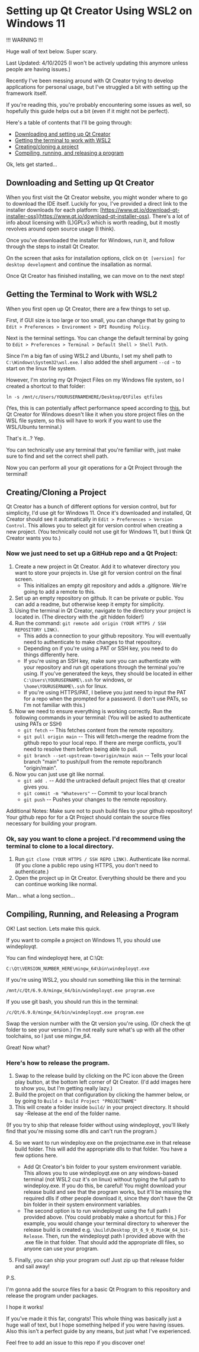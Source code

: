 # Setting up Qt Creator Using WSL2 on Windows 11

!!! WARNING !!!

Huge wall of text below. Super scary.

Last Updated: 4/10/2025 (I won't be actively updating this anymore unless people are having issues.)

Recently I've been messing around with Qt Creator trying to develop applications for personal usage, but I've struggled a bit with setting up the framework itself.

If you're reading this, you're probably encountering some issues as well, so hopefully this guide helps out a bit (even if it might not be perfect).

Here's a table of contents that I'll be going through:

- [Downloading and setting up Qt Creator](#downloading-and-setting-up-qt-creator)
- [Getting the terminal to work with WSL2](#getting-the-terminal-to-work-with-wsl2)
- [Creating/cloning a project](#creatingcloning-a-project)
- [Compiling, running, and releasing a program](#compiling-running-and-releasing-a-program)

Ok, lets get started...

## Downloading and Setting up Qt Creator
When you first visit the Qt Creator website, you might wonder where to go to download the IDE itself.
Luckily for you, I've provided a direct link to the installer downloads for each platform: [https://www.qt.io/download-qt-installer-oss](https://www.qt.io/download-qt-installer-oss).
There's a lot of info about licensing with (L)GPLv3 which is worth reading, but it mostly revolves around open source usage (I think).

Once you've downloaded the installer for Windows, run it, and follow through the steps to install Qt Creator.

On the screen that asks for installation options, click on ```Qt [version] for desktop development``` and continue the insallation as normal.

Once Qt Creator has finished installing, we can move on to the next step!

## Getting the Terminal to Work with WSL2
When you first open up Qt Creator, there are a few things to set up.

First, if GUI size is too large or too small, you can change that by going to ``` Edit > Preferences > Environment > DPI Rounding Policy ```.

Next is the terminal settings. You can change the default terminal by going to ``` Edit > Preferences > Terminal > Default Shell > Shell Path ```.

Since I'm a big fan of using WSL2 and Ubuntu, I set my shell path to ``` C:\Windows\System32\wsl.exe ```.
I also added the shell argument ``` --cd ~ ``` to start on the linux file system.

However, I'm storing my Qt Project Files on my Windows file system, so I created a shortcut to that folder:

```
ln -s /mnt/c/Users/YOURUSERNAMEHERE/Desktop/QtFiles qtfiles
```

(Yes, this is can potentially affect performance speed according to [this](https://learn.microsoft.com/en-us/windows/wsl/filesystems#file-storage-and-performance-across-file-systems),
but Qt Creator for Windows doesn't like it when you store project files on the WSL file system, so this will have to work if you want to use the WSL/Ubuntu terminal.)

That's it...? Yep.

You can technically use any terminal that you're familiar with, just make sure to find and set the correct shell path.

Now you can perform all your git operations for a Qt Project through the terminal!

## Creating/Cloning a Project
Qt Creator has a bunch of different options for version control, but for simplicity, I'd use git for Windows 11.
Once it's downloaded and installed, Qt Creator should see it automatically in ``` Edit > Preferences > Version Control ```. This allows you to select git for version control when creating a new project.
(You technically could not use git for Windows 11, but I think Qt Creator wants you to.)

### Now we just need to set up a GitHub repo and a Qt Project:
1. Create a new project in Qt Creator. Add it to whatever directory you want to store your projects in. Use git for version control on the final screen.
    - This initializes an empty git repository and adds a .gitignore. We're going to add a remote to this.
2. Set up an empty repository on github. It can be private or public. You can add a readme, but otherwise keep it empty for simplicity.
3. Using the terminal in Qt Creator, navigate to the directory your project is located in. (The directory with the .git hidden folder!)
4. Run the command: ``` git remote add origin (YOUR HTTPS / SSH REPOSITORY LINK) ```.
    - This adds a connection to your github repository. You will eventually need to authenticate to make changes to that repository.
    - Depending on if you're using a PAT or SSH key, you need to do things differently here.
    - If you're using an SSH key, make sure you can authenticate with your repository and run git operations through the terminal you're using.
      If you've generateed the keys, they should be located in either ``` C:\Users\YOURUSERNAME\.ssh ``` for windows, or ``` \home\YOURUSERNAME\.ssh ``` for linux.
    - If you're using HTTPS/PAT, I believe you just need to input the PAT for a repo when the prompted for a password. (I don't use PATs, so I'm not familiar with this.)
6. Now we need to ensure everything is working correctly. Run the following commands in your terminal: (You will be asked to authenticate using PATs or SSH)
    - ``` git fetch ``` -- This fetches content from the remote repository.
    - ``` git pull origin main ``` -- This will fetch+merge the readme from the github repo to your local repo. If there are merge conflicts, you'll need to resolve them before being able to pull.
    - ``` git branch --set-upstream-to=origin/main main ``` -- Tells your local branch "main" to push/pull from the remote repo/branch "origin/main".
7. Now you can just use git like normal.
    - ``` git add . ``` -- Add the untracked default project files that qt creator gives you.
    - ``` git commit -m "Whatevers" ``` -- Commit to your local branch
    - ``` git push ``` -- Pushes your changes to the remote repository.
  
Additional Notes:
Make sure not to push build files to your github repository!
Your github repo for for a Qt Project should contain the source files necessary for building your program.

### Ok, say you want to clone a project. I'd recommend using the terminal to clone to a local directory.
1. Run ``` git clone (YOUR HTTPS / SSH REPO LINK) ```. Authenticate like normal. (If you clone a public repo using HTTPS, you don't need to authenticate.)
2. Open the project up in Qt Creator. Everything should be there and you can continue working like normal.

Man... what a long section...

## Compiling, Running, and Releasing a Program
OK! Last section. Lets make this quick.

If you want to compile a project on Windows 11, you should use windeployqt.

You can find windeployqt here, at C:\Qt:
```
C:\Qt\VERSION_NUMBER_HERE\mingw_64\bin\windeployqt.exe
```

If you're using WSL2, you should run something like this in the terminal:
```
/mnt/c/Qt/6.9.0/mingw_64/bin/windeployqt.exe program.exe
```

If you use git bash, you should run this in the terminal:
```
/c/Qt/6.9.0/mingw_64/bin/windeployqt.exe program.exe
```

Swap the version number with the Qt version you're using. (Or check the qt folder to see your version.)
I'm not really sure what's up with all the other toolchains, so I just use mingw_64.

Great! Now what?

### Here's how to release the program.
1. Swap to the release build by clicking on the PC icon above the Green play button, at the bottom left corner of Qt Creator. (I'd add images here to show you, but I'm getting really lazy.)
2. Build the project on that configuration by clicking the hammer below, or by going to ``` Build > Build Project "PROJECTNAME" ```
3. This will create a folder inside ``` build/ ``` in your project directory. It should say -Release at the end of the folder name.

(If you try to ship that release folder without using windeployqt, you'll likely find that you're missing some dlls and can't run the program.)

4. So we want to run windeploy.exe on the projectname.exe in that release build folder. This will add the appropriate dlls to that folder.
   You have a few options here.
   - Add Qt Creator's bin folder to your system environment variable. This allows you to use windeployqt.exe on any windows-based terminal (not WSL2 cuz it's on linux) without typing the full path to windeploy.exe.
     If you do this, be careful! You might download your release build and see that the program works, but it'll be missing the required dlls if other people download it, since they don't have the Qt bin folder in their system environment variables.
   - The second option is to run windeployqt using the full path I provided above. (You could probably make a shortcut for this.)
     For example, you would change your terminal directory to wherever the release build is created e.g. ``` \build\Desktop_Qt_6_9_0_MinGW_64_bit-Release ```.
     Then, run the windeployqt path I provided above with the .exe file in that folder. That should add the appropriate dll files, so anyone can use your program.

5. Finally, you can ship your program out! Just zip up that release folder and sail away!

P.S.

I'm gonna add the source files for a basic Qt Program to this repository and release the program under packages.

I hope it works!

If you've made it this far, congrats! This whole thing was basically just a huge wall of text, but I hope something helped if you were having issues.
Also this isn't a perfect guide by any means, but just what I've experienced.

Feel free to add an issue to this repo if you discover one!
